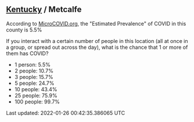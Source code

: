 
## [Kentucky](/united-states/kentucky) / Metcalfe

According to [MicroCOVID.org](http://microcovid.org),
the "Estimated Prevalence" of COVID in this county is 5.5%

If you interact with a certain number of people in this location
(all at once in a group, or spread out across the day), what is the chance that
1 or more of them has COVID?

- 1 person: 5.5%
- 2 people: 10.7%
- 3 people: 15.7%
- 5 people: 24.7%
- 10 people: 43.4%
- 25 people: 75.9%
- 100 people: 99.7%

Last updated: 2022-01-26 00:42:35.386065 UTC
